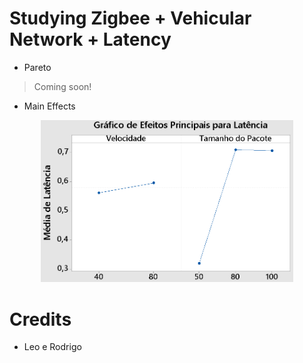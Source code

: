 
# Studying Zigbee + Vehicular Network + Latency

* Pareto

> Coming soon!

* Main Effects

<p align="center">
  <img src="imageeffects.png" width="80%">
</p>

# Credits

* Leo e Rodrigo
